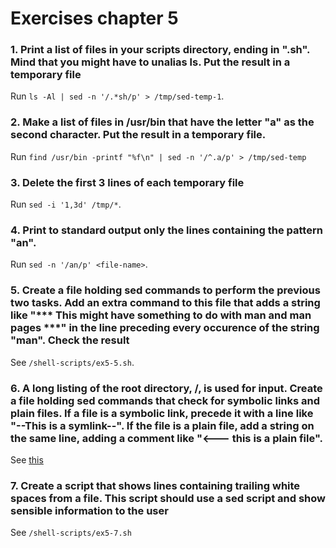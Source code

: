 # Exercises chapter 5
### 1. Print a list of files in your scripts directory, ending in ".sh". Mind that you might have to unalias ls. Put the result in a temporary file
Run `ls -Al | sed -n '/.*sh/p' > /tmp/sed-temp-1`.

### 2. Make a list of files in /usr/bin that have the letter "a" as the second character. Put the result in a temporary file.
Run `find /usr/bin -printf "%f\n" | sed -n '/^.a/p' > /tmp/sed-temp`

### 3. Delete the first 3 lines of each temporary file
Run `sed -i '1,3d' /tmp/*`.

### 4. Print to standard output only the lines containing the pattern "an".
Run `sed -n '/an/p' <file-name>`.

### 5. Create a file holding sed commands to perform the previous two tasks. Add an extra command to this file that adds a string like "*** This might have something to do with man and man pages ***" in the line preceding every occurence of the string "man". Check the result
See `/shell-scripts/ex5-5.sh`.

### 6. A long listing of the root directory, /, is used for input. Create a file holding sed commands that check for symbolic links and plain files. If a file is a symbolic link, precede it with a line like "--This is a symlink--". If the file is a plain file, add a string on the same line, adding a comment like "<--- this is a plain file".
See [this](/shell-scripts/ex5-6.sh)

### 7. Create a script that shows lines containing trailing white spaces from a file. This script should use a sed script and show sensible information to the user
See `/shell-scripts/ex5-7.sh`
